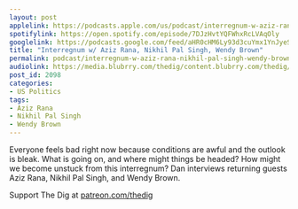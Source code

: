 ```yaml
---
layout: post
applelink: https://podcasts.apple.com/us/podcast/interregnum-w-aziz-rana-nikhil-pal-singh-wendy-brown/id1043245989?i=1000547147452
spotifylink: https://open.spotify.com/episode/7DJzHvtYQFWhxRcLVAqOly
googlelink: https://podcasts.google.com/feed/aHR0cHM6Ly93d3cuYmx1YnJyeS5jb20vZmVlZHMvdGhlZGlnLnhtbA/episode/aHR0cHM6Ly93d3cudGhlZGlncmFkaW8uY29tLz9wPTIwOTg?sa=X&ved=0CAUQkfYCahcKEwi44f7r1b-AAxUAAAAAHQAAAAAQNg
title: "Interregnum w/ Aziz Rana, Nikhil Pal Singh, Wendy Brown"
permalink: podcast/interregnum-w-aziz-rana-nikhil-pal-singh-wendy-brown/
audiolink: https://media.blubrry.com/thedig/content.blubrry.com/thedig/The_Dig-EP_338-Crisis.mp3
post_id: 2098
categories: 
- US Politics
tags: 
- Aziz Rana
- Nikhil Pal Singh
- Wendy Brown
---
```


Everyone feels bad right now because conditions are awful and the outlook is bleak. What is going on, and where might things be headed? How might we become unstuck from this interregnum? Dan interviews returning guests Aziz Rana, Nikhil Pal Singh, and Wendy Brown.

Support The Dig at [patreon.com/thedig](http://www.patreon.com/TheDig) 